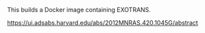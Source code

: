This builds a Docker image containing EXOTRANS.

https://ui.adsabs.harvard.edu/abs/2012MNRAS.420.1045G/abstract

